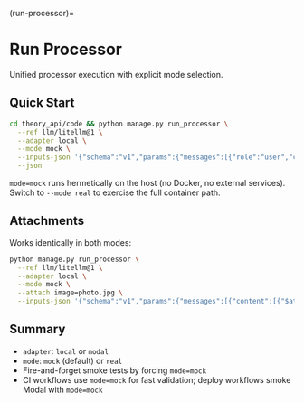 (run-processor)=
# Run Processor

Unified processor execution with explicit mode selection.

## Quick Start

```bash
cd theory_api/code && python manage.py run_processor \
  --ref llm/litellm@1 \
  --adapter local \
  --mode mock \
  --inputs-json '{"schema":"v1","params":{"messages":[{"role":"user","content":"Hello"}]}}' \
  --json
```

`mode=mock` runs hermetically on the host (no Docker, no external services). Switch to `--mode real` to exercise the full container path.

## Attachments

Works identically in both modes:

```bash
python manage.py run_processor \
  --ref llm/litellm@1 \
  --adapter local \
  --mode mock \
  --attach image=photo.jpg \
  --inputs-json '{"schema":"v1","params":{"messages":[{"content":[{"$attach":"image"}]}]}}'
```

## Summary

- `adapter`: `local` or `modal`
- `mode`: `mock` (default) or `real`
- Fire-and-forget smoke tests by forcing `mode=mock`
- CI workflows use `mode=mock` for fast validation; deploy workflows smoke Modal with `mode=mock`
